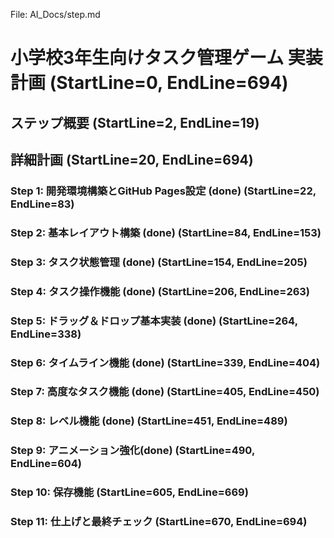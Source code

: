 File: AI_Docs/step.md
# 小学校3年生向けタスク管理ゲーム 実装計画 (StartLine=0, EndLine=694)
## ステップ概要 (StartLine=2, EndLine=19)
## 詳細計画 (StartLine=20, EndLine=694)
### Step 1: 開発環境構築とGitHub Pages設定 (done) (StartLine=22, EndLine=83)
### Step 2: 基本レイアウト構築 (done) (StartLine=84, EndLine=153)
### Step 3: タスク状態管理 (done) (StartLine=154, EndLine=205)
### Step 4: タスク操作機能 (done) (StartLine=206, EndLine=263)
### Step 5: ドラッグ＆ドロップ基本実装 (done) (StartLine=264, EndLine=338)
### Step 6: タイムライン機能 (done) (StartLine=339, EndLine=404)
### Step 7: 高度なタスク機能 (done) (StartLine=405, EndLine=450)
### Step 8: レベル機能 (done) (StartLine=451, EndLine=489)
### Step 9: アニメーション強化(done) (StartLine=490, EndLine=604)
### Step 10: 保存機能 (StartLine=605, EndLine=669)
### Step 11: 仕上げと最終チェック (StartLine=670, EndLine=694)